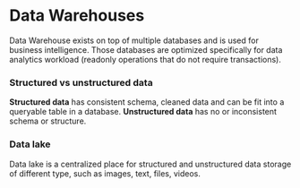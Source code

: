 # Data Warehouses

Data Warehouse exists on top of multiple databases and is used for business intelligence. Those databases are optimized specifically for data analytics workload (readonly operations that do not require transactions).

### Structured vs unstructured data

**Structured data** has consistent schema, cleaned data and can be fit into a queryable table in a database.
**Unstructured data** has no or inconsistent schema or structure.

### Data lake

Data lake is a centralized place for structured and unstructured data storage of different type, such as images, text, files, videos. 

